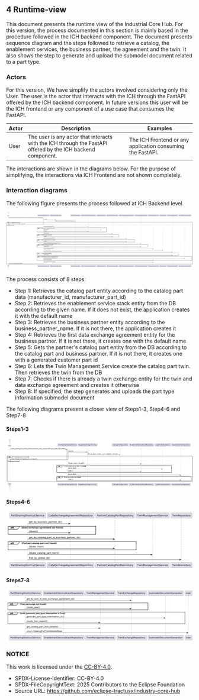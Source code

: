 ## 4 Runtime-view
This document presents the runtime view of the Industrial Core Hub. For this version, the process documented in this section is mainly based in the procedure followed in the ICH backend component. 
The document presents sequence diagram and the steps followed to retrieve a catalog, the enablement services, the business partner, the agreement and the twin. It also shows the step to generate and upload the submodel document related to a part type. 

### Actors 
For this version, We have simplify the actors involved considering only the User. The user is the actor that interacts with the ICH through the FastAPI offered by the ICH backend component.
In future versions this user will be the ICH frontend or any component of a use case that consumes the FastAPI.

| Actor         | 	Description                                                                                              | Examples                                                                 |
|---------------|------------------------------------------------------------------------------------------------------------|--------------------------------------------------------------------------|
| User          | The user is any actor that interacts with the ICH through the FastAPI offered by the ICH backend component.| The ICH Frontend or any application consuming the FastAPI.               |


The interactions are shown in the diagrams below.
For the purpose of simplifying, the interactions via ICH Frontend are not shown completely.

### Interaction diagrams
The following figure presents the process followed at ICH Backend level.

![ICHBackendSequenceDiagram](./media/BackendSequenceDiagram/BackendSequenceDiagram.png)

The process consists of 8 steps:
- Step 1: Retrieves the catalog part entity according to the catalog part data (manufacturer_id, manufacturer_part_id)
- Step 2: Retrieves the enablement service stack entity from the DB according to the given name. If it does not exist, the application creates it with the default name
- Step 3: Retrieves the business partner entity according to the business_partner_name. If it is not there, the application creates it
- Step 4: Retrieves the first data exchange agreement entity for the business partner. If it is not there, it creates one with the default name
- Step 5: Gets the partner's catalog part entity from the DB according to the catalog part and business partner. If it is not there, it creates one with a generated customer part id
- Step 6: Lets the Twin Management Service create the catalog part twin. Then retrieves the twin from the DB
- Step 7: Checks if there is already a twin exchange entity for the twin and data exchange agreement and creates it otherwise
- Step 8: If specified, the step generates and uploads the part type information submodel document

The following diagrams present a closer view of Steps1-3, Step4-6 and Step7-8

#### Steps1-3

![ICHBackendSequenceDiagram(Steps1-3)](./media/BackendSequenceDiagram/BackendSequenceDiagram(Steps1-3).png)

#### Steps4-6

![ICHBackendSequenceDiagram(Steps4-6)](./media/BackendSequenceDiagram/BackendSequenceDiagram(Steps4-6).png)

#### Steps7-8

![ICHBackendSequenceDiagram(Steps7-8)](./media/BackendSequenceDiagram/BackendSequenceDiagram(Steps7-8).png)

  
### NOTICE

This work is licensed under the [CC-BY-4.0](https://creativecommons.org/licenses/by/4.0/legalcode).

- SPDX-License-Identifier: CC-BY-4.0
- SPDX-FileCopyrightText: 2025 Contributors to the Eclipse Foundation
- Source URL: https://github.com/eclipse-tractusx/industry-core-hub
